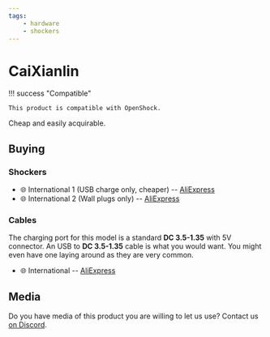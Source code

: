 ```yaml
---
tags:
    - hardware
    - shockers
---
```


# CaiXianlin

!!! success "Compatible"

    This product is compatible with OpenShock.

Cheap and easily acquirable.

## Buying

### Shockers

+ :globe_with_meridians: International 1 (USB charge only, cheaper) -- [AliExpress](https://aliexpress.com/item/1005005359066763.html)
+ :globe_with_meridians: International 2 (Wall plugs only) -- [AliExpress](https://aliexpress.com/item/1005004246541659.html)

### Cables

The charging port for this model is a standard **DC 3.5-1.35** with 5V connector. An USB to **DC 3.5-1.35** cable is what you would want. You might even have one laying around as they are very common.

+ :globe_with_meridians: International -- [AliExpress](https://aliexpress.com/item/2255799944669970.html)


## Media

Do you have media of this product you are willing to let us use? Contact us [on Discord](https://discord.gg/AHcCbXbEcF).